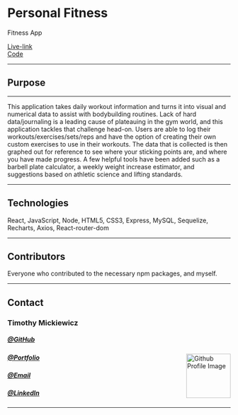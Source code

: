 <h1>Personal Fitness</h1>
<p>Fitness App</p>
<a href="">Live-link</a>
<br>
<a href="">Code</a>
<hr>
<h2>Purpose</h2>
<hr>
<p>This application takes daily workout information and turns it into visual and numerical data to assist with bodybuilding routines. Lack of hard data/journaling is a leading cause of plateauing in the gym world, and this application tackles that challenge head-on. Users are able to log their workouts/exercises/sets/reps and have the option of creating their own custom exercises to use in their workouts. The data that is collected is then graphed out for reference to see where your sticking points are, and where you have made progress. A few helpful tools have been added such as a barbell plate calculator, a weekly weight increase estimator, and suggestions based on athletic science and lifting standards. 
</p>
<hr>
<h2>Technologies</h2>
React, JavaScript, Node, HTML5, CSS3, Express, MySQL, Sequelize, Recharts, Axios, React-router-dom
<hr>
<h2>Contributors</h2>
<p>Everyone who contributed to the necessary npm packages, and myself.
<hr>
<h2>Contact</h2>
<h3>Timothy Mickiewicz</h3>
<h5><a href= "https://github.com/timothymickiewicz">@GitHub</a></h5>
<img align="right" width="100" height="100" src="https://avatars3.githubusercontent.com/u/58575568?s=460&u=e0c95a7868c9b618cec0181a153e0e5f25cd2d25&v=4" alt="Github Profile Image">
<h5><a href= "https://timothymickiewicz.github.io/">@Portfolio</a></h5>  
<h5><a href= "mailto:timothy.mickiewicz@gmail.com">@Email</a></h5>       
<h5><a href= "https://www.linkedin.com/in/timothymickiewicz1995/">@LinkedIn</a></h5>
<hr>